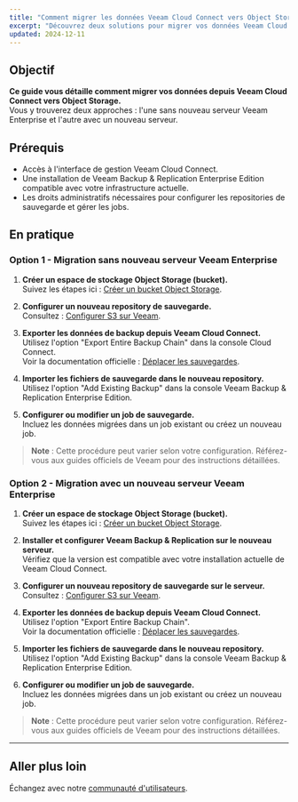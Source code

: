 ```yaml
---
title: "Comment migrer les données Veeam Cloud Connect vers Object Storage ?"
excerpt: "Découvrez deux solutions pour migrer vos données Veeam Cloud Connect vers Object Storage avec Veeam Backup & Replication Enterprise Edition."
updated: 2024-12-11
---
```


## Objectif

**Ce guide vous détaille comment migrer vos données depuis Veeam Cloud Connect vers Object Storage.**  
Vous y trouverez deux approches : l'une sans nouveau serveur Veeam Enterprise et l'autre avec un nouveau serveur.

## Prérequis

- Accès à l'interface de gestion Veeam Cloud Connect.
- Une installation de Veeam Backup & Replication Enterprise Edition compatible avec votre infrastructure actuelle.
- Les droits administratifs nécessaires pour configurer les repositories de sauvegarde et gérer les jobs.

## En pratique

### Option 1 - Migration sans nouveau serveur Veeam Enterprise

1. **Créer un espace de stockage Object Storage (bucket).**  
   Suivez les étapes ici : [Créer un bucket Object Storage](/pages/storage_and_backup/object_storage/s3_create_bucket).

2. **Configurer un nouveau repository de sauvegarde.**  
   Consultez : [Configurer S3 sur Veeam](/pages/storage_and_backup/object_storage/s3_veeam).

3. **Exporter les données de backup depuis Veeam Cloud Connect.**  
   Utilisez l'option "Export Entire Backup Chain" dans la console Cloud Connect.  
   Voir la documentation officielle : [Déplacer les sauvegardes](https://helpcenter.veeam.com/docs/backup/vsphere/move_backup.html?ver=120#repo).

4. **Importer les fichiers de sauvegarde dans le nouveau repository.**  
   Utilisez l'option "Add Existing Backup" dans la console Veeam Backup & Replication Enterprise Edition.

5. **Configurer ou modifier un job de sauvegarde.**  
   Incluez les données migrées dans un job existant ou créez un nouveau job.

> **Note** : Cette procédure peut varier selon votre configuration. Référez-vous aux guides officiels de Veeam pour des instructions détaillées.


### Option 2 - Migration avec un nouveau serveur Veeam Enterprise

1. **Créer un espace de stockage Object Storage (bucket).**  
   Suivez les étapes ici : [Créer un bucket Object Storage](/pages/storage_and_backup/object_storage/s3_create_bucket).

2. **Installer et configurer Veeam Backup & Replication sur le nouveau serveur.**  
   Vérifiez que la version est compatible avec votre installation actuelle de Veeam Cloud Connect.

3. **Configurer un nouveau repository de sauvegarde sur le serveur.**  
   Consultez : [Configurer S3 sur Veeam](/pages/storage_and_backup/object_storage/s3_veeam).

4. **Exporter les données de backup depuis Veeam Cloud Connect.**  
   Utilisez l'option "Export Entire Backup Chain".  
   Voir la documentation officielle : [Déplacer les sauvegardes](https://helpcenter.veeam.com/docs/backup/vsphere/move_backup.html?ver=120#repo).

5. **Importer les fichiers de sauvegarde dans le nouveau repository.**  
   Utilisez l'option "Add Existing Backup" dans la console Veeam Backup & Replication Enterprise Edition.

6. **Configurer ou modifier un job de sauvegarde.**  
   Incluez les données migrées dans un job existant ou créez un nouveau job.

> **Note** : Cette procédure peut varier selon votre configuration. Référez-vous aux guides officiels de Veeam pour des instructions détaillées.

---

## Aller plus loin

Échangez avec notre [communauté d'utilisateurs](/links/community).
